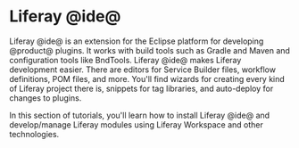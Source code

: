 # Liferay @ide@ [](id=liferay-ide)

Liferay @ide@ is an extension for the Eclipse platform for developing @product@
plugins. It works with build tools such as Gradle and Maven and configuration
tools like BndTools. Liferay @ide@ makes Liferay development easier. There are
editors for Service Builder files, workflow definitions, POM files, and more.
You'll find wizards for creating every kind of Liferay project there is,
snippets for tag libraries, and auto-deploy for changes to plugins.

In this section of tutorials, you'll learn how to install Liferay @ide@ and
develop/manage Liferay modules using Liferay Workspace and other technologies.
